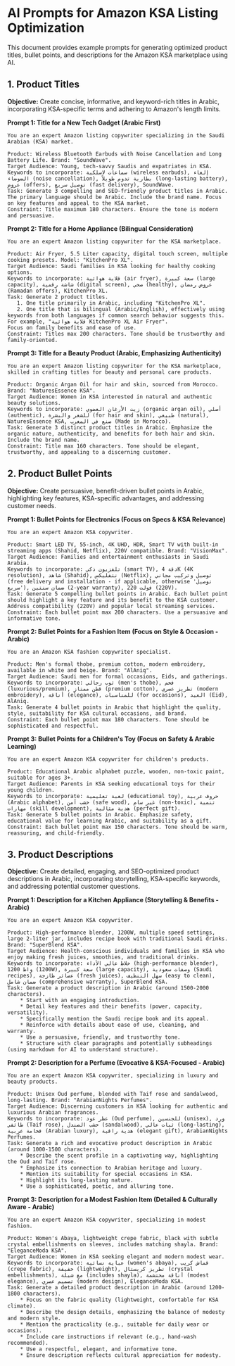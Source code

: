 # AI Prompts for Amazon KSA Listing Optimization

This document provides example prompts for generating optimized product titles, bullet points, and descriptions for the Amazon KSA marketplace using AI.

## 1. Product Titles

**Objective:** Create concise, informative, and keyword-rich titles in Arabic, incorporating KSA-specific terms and adhering to Amazon's length limits.

**Prompt 1: Title for a New Tech Gadget (Arabic First)**

```
You are an expert Amazon listing copywriter specializing in the Saudi Arabian (KSA) market.

Product: Wireless Bluetooth Earbuds with Noise Cancellation and Long Battery Life. Brand: "SoundWave".
Target Audience: Young, tech-savvy Saudis and expatriates in KSA.
Keywords to incorporate: سماعات لاسلكية (wireless earbuds), إلغاء الضوضاء (noise cancellation), بطارية تدوم طويلاً (long-lasting battery), عروض (offers), توصيل سريع (fast delivery), SoundWave.
Task: Generate 3 compelling and SEO-friendly product titles in Arabic. The primary language should be Arabic. Include the brand name. Focus on key features and appeal to the KSA market.
Constraint: Title maximum 180 characters. Ensure the tone is modern and persuasive.
```

**Prompt 2: Title for a Home Appliance (Bilingual Consideration)**

```
You are an expert Amazon listing copywriter for the KSA marketplace.

Product: Air Fryer, 5.5 Liter capacity, digital touch screen, multiple cooking presets. Model: "KitchenPro XL".
Target Audience: Saudi families in KSA looking for healthy cooking options.
Keywords to incorporate: قلاية هوائية (air fryer), سعة كبيرة (large capacity), شاشة رقمية (digital screen), صحي (healthy), عروض رمضان (Ramadan offers), KitchenPro XL.
Task: Generate 2 product titles.
   1. One title primarily in Arabic, including "KitchenPro XL".
   2. One title that is bilingual (Arabic/English), effectively using keywords from both languages if common search behavior suggests this. For example, "قلاية هوائية KitchenPro XL Air Fryer".
Focus on family benefits and ease of use.
Constraint: Titles max 200 characters. Tone should be trustworthy and family-oriented.
```

**Prompt 3: Title for a Beauty Product (Arabic, Emphasizing Authenticity)**

```
You are an expert Amazon listing copywriter for the KSA marketplace, skilled in crafting titles for beauty and personal care products.

Product: Organic Argan Oil for hair and skin, sourced from Morocco. Brand: "NaturesEssence KSA".
Target Audience: Women in KSA interested in natural and authentic beauty solutions.
Keywords to incorporate: زيت الأرغان العضوي (organic argan oil), أصلي (authentic), للشعر والبشرة (for hair and skin), طبيعي (natural), NaturesEssence KSA, صنع في المغرب (Made in Morocco).
Task: Generate 3 distinct product titles in Arabic. Emphasize the organic nature, authenticity, and benefits for both hair and skin. Include the brand name.
Constraint: Title max 160 characters. Tone should be elegant, trustworthy, and appealing to a discerning customer.
```

## 2. Product Bullet Points

**Objective:** Create persuasive, benefit-driven bullet points in Arabic, highlighting key features, KSA-specific advantages, and addressing customer needs.

**Prompt 1: Bullet Points for Electronics (Focus on Specs & KSA Relevance)**

```
You are an expert Amazon KSA copywriter.

Product: Smart LED TV, 55-inch, 4K UHD, HDR, Smart TV with built-in streaming apps (Shahid, Netflix), 220V compatible. Brand: "VisionMax".
Target Audience: Families and entertainment enthusiasts in Saudi Arabia.
Keywords to incorporate: تلفزيون ذكي (smart TV), دقة 4K (4K resolution), شاهد (Shahid), نتفليكس (Netflix), توصيل وتركيب مجاني (free delivery and installation - if applicable, otherwise 'توصيل سريع'), ضمان سنتين (2-year warranty), 220 فولت (220V).
Task: Generate 5 compelling bullet points in Arabic. Each bullet point should highlight a key feature and its benefit to the KSA customer. Address compatibility (220V) and popular local streaming services.
Constraint: Each bullet point max 200 characters. Use a persuasive and informative tone.
```

**Prompt 2: Bullet Points for a Fashion Item (Focus on Style & Occasion - Arabic)**

```
You are an Amazon KSA fashion copywriter specialist.

Product: Men's formal thobe, premium cotton, modern embroidery, available in white and beige. Brand: "AlAniq".
Target Audience: Saudi men for formal occasions, Eids, and gatherings.
Keywords to incorporate: ثوب رجالي (men's thobe), فخم (luxurious/premium), قطن ممتاز (premium cotton), تطريز عصري (modern embroidery), أناقة (elegance), للمناسبات (for occasions), العيد (Eid), AlAniq.
Task: Generate 4 bullet points in Arabic that highlight the quality, style, suitability for KSA cultural occasions, and brand.
Constraint: Each bullet point max 180 characters. Tone should be sophisticated and respectful.
```

**Prompt 3: Bullet Points for a Children's Toy (Focus on Safety & Arabic Learning)**

```
You are an expert Amazon KSA copywriter for children's products.

Product: Educational Arabic alphabet puzzle, wooden, non-toxic paint, suitable for ages 3+.
Target Audience: Parents in KSA seeking educational toys for their young children.
Keywords to incorporate: لعبة تعليمية (educational toy), حروف عربية (Arabic alphabet), خشب آمن (safe wood), غير سام (non-toxic), تنمية مهارات (skill development), هدية مثالية (perfect gift).
Task: Generate 5 bullet points in Arabic. Emphasize safety, educational value for learning Arabic, and suitability as a gift.
Constraint: Each bullet point max 150 characters. Tone should be warm, reassuring, and child-friendly.
```

## 3. Product Descriptions

**Objective:** Create detailed, engaging, and SEO-optimized product descriptions in Arabic, incorporating storytelling, KSA-specific keywords, and addressing potential customer questions.

**Prompt 1: Description for a Kitchen Appliance (Storytelling & Benefits - Arabic)**

```
You are an expert Amazon KSA copywriter.

Product: High-performance blender, 1200W, multiple speed settings, large 2-liter jar, includes recipe book with traditional Saudi drinks. Brand: "SuperBlend KSA".
Target Audience: Health-conscious individuals and families in KSA who enjoy making fresh juices, smoothies, and traditional drinks.
Keywords to incorporate: خلاط عالي الأداء (high-performance blender), 1200 واط (1200W), سعة كبيرة (large capacity), وصفات سعودية (Saudi recipes), عصائر طازجة (fresh juices), سهل التنظيف (easy to clean), ضمان شامل (comprehensive warranty), SuperBlend KSA.
Task: Generate a product description in Arabic (around 1500-2000 characters).
    * Start with an engaging introduction.
    * Detail key features and their benefits (power, capacity, versatility).
    * Specifically mention the Saudi recipe book and its appeal.
    * Reinforce with details about ease of use, cleaning, and warranty.
    * Use a persuasive, friendly, and trustworthy tone.
    * Structure with clear paragraphs and potentially subheadings (using markdown for AI to understand structure).
```

**Prompt 2: Description for a Perfume (Evocative & KSA-Focused - Arabic)**

```
You are an expert Amazon KSA copywriter, specializing in luxury and beauty products.

Product: Unisex Oud perfume, blended with Taif rose and sandalwood, long-lasting. Brand: "ArabianNights Perfumes".
Target Audience: Discerning customers in KSA looking for authentic and luxurious Arabian fragrances.
Keywords to incorporate: عطر عود (Oud perfume), للجنسين (unisex), ورد طائفي (Taif rose), خشب الصندل (sandalwood), ثبات عالي (long-lasting), فخامة عربية (Arabian luxury), هدية راقية (elegant gift), ArabianNights Perfumes.
Task: Generate a rich and evocative product description in Arabic (around 1000-1500 characters).
    * Describe the scent profile in a captivating way, highlighting the Oud and Taif rose.
    * Emphasize its connection to Arabian heritage and luxury.
    * Mention its suitability for special occasions in KSA.
    * Highlight its long-lasting nature.
    * Use a sophisticated, poetic, and alluring tone.
```

**Prompt 3: Description for a Modest Fashion Item (Detailed & Culturally Aware - Arabic)**

```
You are an expert Amazon KSA copywriter, specializing in modest fashion.

Product: Women's Abaya, lightweight crepe fabric, black with subtle crystal embellishments on sleeves, includes matching shayla. Brand: "EleganceModa KSA".
Target Audience: Women in KSA seeking elegant and modern modest wear.
Keywords to incorporate: عباية نسائية (women's abaya), قماش كريب (crepe fabric), خفيفة (lightweight), تطريز كريستال (crystal embellishments), مع شيلة (includes shayla), أناقة محتشمة (modest elegance), تصميم عصري (modern design), EleganceModa KSA.
Task: Generate a detailed product description in Arabic (around 1200-1800 characters).
    * Focus on the fabric quality (lightweight, comfortable for KSA climate).
    * Describe the design details, emphasizing the balance of modesty and modern style.
    * Mention the practicality (e.g., suitable for daily wear or occasions).
    * Include care instructions if relevant (e.g., hand-wash recommended).
    * Use a respectful, elegant, and informative tone.
    * Ensure description reflects cultural appreciation for modesty.
```
